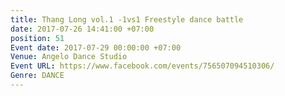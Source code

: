 ```yaml
---
title: Thang Long vol.1 -1vs1 Freestyle dance battle
date: 2017-07-26 14:41:00 +07:00
position: 51
Event date: 2017-07-29 00:00:00 +07:00
Venue: Angelo Dance Studio
Event URL: https://www.facebook.com/events/756507094510306/
Genre: DANCE
---
```


